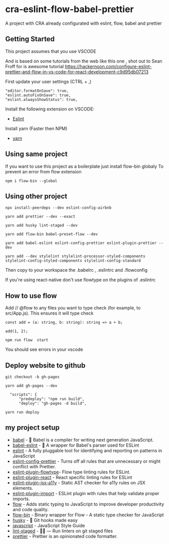 # cra-eslint-flow-babel-prettier

A project with CRA already configurated with eslint, flow, babel and prettier

## Getting Started

This project assumes that you use VSCODE

And is based on some tutorials from the web like this one , shot out to Sean Froff for is awesome tutorial
https://hackernoon.com/configure-eslint-prettier-and-flow-in-vs-code-for-react-development-c9d95db07213

First update your user settings (CTRL + ,)

```
"editor.formatOnSave": true,
"eslint.autoFixOnSave": true,
"eslint.alwaysShowStatus": true,
```

Install the following extension on VSCODE:

* [Eslint](https://marketplace.visualstudio.com/items?itemName=dbaeumer.vscode-eslint)

Install yarn (Faster then NPM)
* [yarn](https://yarnpkg.com/en/)

## Using same project

If you want to use this project as a boilerplate just install flow-bin globaly
To prevent an error from flow extension

```
npm i flow-bin --global
```

## Using other project


```
npx install-peerdeps --dev eslint-config-airbnb
```

```
yarn add prettier --dev --exact
```

```
yarn add husky lint-staged --dev
```

```
yarn add flow-bin babel-preset-flow --dev
```

```
yarn add babel-eslint eslint-config-prettier eslint-plugin-prettier --dev
```

```
yarn add --dev stylelint stylelint-processor-styled-components stylelint-config-styled-components stylelint-config-standard
```

Then copy to your workspace the .babelrc , .eslintrc and .flowconfig

If you're using react-native don't use flowtype on the plugins of .eslintrc

## How to use flow

Add // @flow to any files you want to type check (for example, to src/App.js).
This ensures it will type check

```
const add = (a: string, b: string): string => a + b;

add(1, 2);
```

```
npm run flow  start
```

You should see errors in your vscode

## Deploy website to github
```
git checkout -b gh-pages
```

```
yarn add gh-pages --dev
```

```
  "scripts": {
      "predeploy": "npm run build",
      "deploy": "gh-pages -d build",
```

```
yarn run deploy
```
## my project setup

* [babel](https://github.com/babel/babel) - 🐠 Babel is a compiler for writing next generation JavaScript.
* [babel-eslint](https://github.com/babel/babel-eslint) - 🗼 A wrapper for Babel's parser used for ESLint
* [eslint](https://github.com/eslint/eslint) - A fully pluggable tool for identifying and reporting on patterns in JavaScript
* [eslint-config-prettier](https://github.com/prettier/eslint-config-prettier) - Turns off all rules that are unnecessary or might conflict with Prettier. 
* [eslint-plugin-flowtype](https://github.com/gajus/eslint-plugin-flowtype)- Flow type linting rules for ESLint.
* [eslint-plugin-react](https://github.com/yannickcr/eslint-plugin-react) - React specific linting rules for ESLint
* [eslint-plugin-jsx-a11y](https://github.com/evcohen/eslint-plugin-jsx-a11) - Static AST checker for a11y rules on JSX elements.
* [eslint-plugin-import](https://github.com/benmosher/eslint-plugin-import) - ESLint plugin with rules that help validate proper imports.
* [flow](https://github.com/facebook/flow) - Adds static typing to JavaScript to improve developer productivity and code quality.
* [flow-bin](https://github.com/flowtype/flow-bin) - Binary wrapper for Flow - A static type checker for JavaScript
* [husky](https://github.com/typicode/husky) - 🐶 Git hooks made easy
* [javascript](https://github.com/airbnb/javascript) - JavaScript Style Guide
* [lint-staged](https://github.com/okonet/lint-staged) - 🚫💩 — Run linters on git staged files 
* [prettier](https://github.com/prettier/prettier) - Prettier is an opinionated code formatter.
